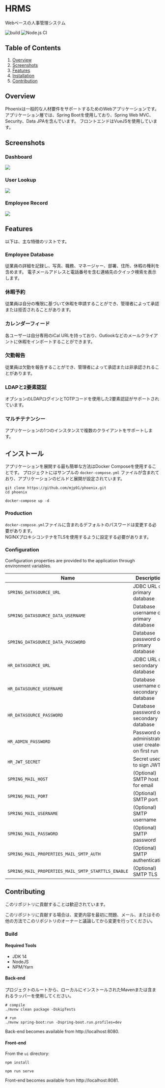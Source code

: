 # HRMS

Webベースの人事管理システム


![build](https://github.com/mjp91/phoenix/workflows/Java%20CI%20with%20Maven/badge.svg)
![Node.js CI](https://github.com/mjp91/phoenix/workflows/Node.js%20CI/badge.svg)

## Table of Contents

1. [Overview](#overview)
2. [Screenshots](#screenshots)
3. [Features](#features)
4. [Installation](#installation)
5. [Contribution](#contributing)

## Overview

Phoenixは一般的な人材要件をサポートするためのWebアプリケーションです。
アプリケーション層では、Spring Bootを使用しており、Spring Web MVC、Security、Data JPAを含んでいます。
フロントエンドはVueJSを使用しています。

## Screenshots

### Dashboard

![](docs/images/dashboard.png)

### User Lookup

![](docs/images/lookup.png)

### Employee Record

![](docs/images/user.png)

## Features

以下は、主な特徴のリストです。
### Employee Database

従業員の詳細を記録し、写真、職務、マネージャー、部署、住所、休暇の権利を含めます。
電子メールアドレスと電話番号を含む連絡先のクイック検索を表示します。

### 休暇予約

従業員は自分の権限に基づいて休暇を申請することができ、管理者によって承認または拒否されることがあります。

### カレンダーフィード

各ユーザーは自分専用のiCal URLを持っており、Outlookなどのメールクライアントに休暇をインポートすることができます。

### 欠勤報告

従業員は欠勤を報告することができ、管理者によって承認または非承認されることがあります。

### LDAPと2要素認証

オプションのLDAPログインとTOTPコードを使用した2要素認証がサポートされています。

### マルチテナンシー

アプリケーションの1つのインスタンスで複数のクライアントをサポートします。

## インストール

アプリケーションを展開する最も簡単な方法はDocker Composeを使用することです。
プロジェクトにはサンプルの `docker-compose.yml` ファイルが含まれており、アプリケーションのビルドと展開が設定されています。

```shell
git clone https://github.com/mjp91/phoenix.git
cd phoenix

docker-compose up -d
```

### Production

`docker-compose.yml`ファイルに含まれるデフォルトのパスワードは変更する必要があります。  
NGINXプロキシコンテナをTLSを使用するように設定する必要があります。

### Configuration

Configuration properties are provided to the application through environment variables.

Name | Description
--- | ---
`SPRING_DATASOURCE_URL` | JDBC URL of primary database
`SPRING_DATASOURCE_DATA_USERNAME` | Database username of primary database
`SPRING_DATASOURCE_DATA_PASSWORD` | Database password of primary database
`HR_DATASOURCE_URL` | JDBC URL of secondary database
`HR_DATASOURCE_USERNAME` | Database username of secondary database
`HR_DATASOURCE_PASSWORD` | Database password of secondary database
`HR_ADMIN_PASSWORD` | Password of administrator user created on first run
`HR_JWT_SECRET` | Secret used to sign JWTs
`SPRING_MAIL_HOST` | (Optional) SMTP host for email
`SPRING_MAIL_PORT` | (Optional) SMTP port
`SPRING_MAIL_USERNAME` | (Optional) SMTP username
`SPRING_MAIL_PASSWORD` | (Optional) SMTP password
`SPRING_MAIL_PROPERTIES_MAIL_SMTP_AUTH` | (Optional) SMTP authentication
`SPRING_MAIL_PROPERTIES_MAIL_SMTP_STARTTLS_ENABLE` | (Optional) SMTP TLS

## Contributing

このリポジトリに貢献することは歓迎されています。

このリポジトリに貢献する場合は、変更内容を最初に問題、メール、またはその他の方法でこのリポジトリのオーナーと議論してから変更を行ってください。

### Build

#### Required Tools

- JDK 14
- NodeJS
- NPM/Yarn

#### Back-end

プロジェクトのルートから、ローカルにインストールされたMavenまたは含まれるラッパーを使用してください。
```shell
# compile
./mvnw clean package -DskipTests

# run
./mvnw spring-boot:run -Dspring-boot.run.profiles=dev
```

Back-end becomes available from http://localhost:8080.

#### Front-end

From the `ui` directory:

```shell
npm install

npm run serve
```

Front-end becomes available from http://localhost:8081.
